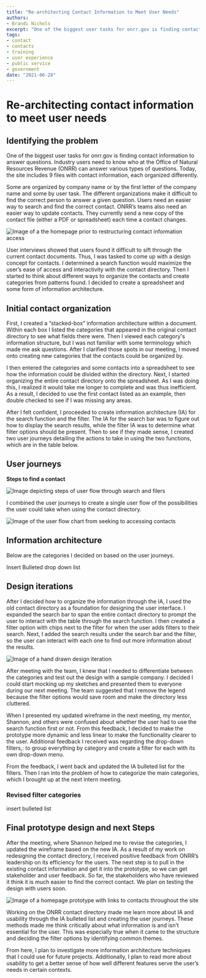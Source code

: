 ```yaml
---
title: "Re-architecting Contact Information to Meet User Needs"
authors:
- Brandi Nichols
excerpt: "One of the biggest user tasks for onrr.gov is finding contact information to answer questions. Industry users need to know who at the Office of Natural Resources Revenue (ONRR) can answer various types of questions."
tags:
- contact
- contacts
- training
- user experience
- public service
- government
date: "2021-06-28"
---
```


# Re-architecting contact information to meet user needs

## Identifying the problem

One of the biggest user tasks for onrr.gov is finding contact information to answer questions. Industry users need to know who at the Office of Natural Resources Revenue (ONRR) can answer various types of questions. Today, the site includes 9 files with contact information, each organized differently.

Some are organized by company name or by the first letter of the company name and some by user task. The different organizations make it difficult to find the correct person to answer a given question. Users need an easier way to search and find the correct contact. ONRR’s teams also need an easier way to update contacts. They currently send a new copy of the contact file (either a PDF or spreadsheet) each time a contact changes.

![Image of a the homepage prior to restructuring contact information access](./current.png)

User interviews showed that users found it difficult to sift through the current contact documents. Thus, I was tasked to come up with a design concept for contacts. I determined a search function would maximize the user’s ease of access and interactivity with the contact directory. Then I started to think about different ways to organize the contacts and create categories from patterns found. I decided to create a spreadsheet and some form of information architecture.

## Initial contact organization

First, I created a “stacked-box” information architecture within a document. Within each box I listed the categories that appeared in the original contact directory to see what fields there were. Then I viewed each category's information structure, but I was not familiar with some terminology which made me ask questions. After I clarified those spots in our meeting, I moved onto creating new categories that the contacts could be organized by.

I then entered the categories and some contacts into a spreadsheet to see how the information could be divided within the directory. Next, I started organizing the entire contact directory onto the spreadsheet. As I was doing this, I realized it would take me longer to complete and was thus inefficient. As a result, I decided to use the first contact listed as an example, then double checked to see if I was missing any areas.

After I felt confident, I proceeded to create information architecture (IA) for the search function and the filter. The IA for the search bar was to figure out how to display the search results, while the filter IA was to determine what filter options should be present. Then to see if they made sense, I created two user journeys detailing the actions to take in using the two functions, which are in the table below.

## User journeys

**Steps to find a contact**

![Image depicting steps of user flow through search and filers](./steps.png)

I combined the user journeys to create a single user flow of the possibilities the user could take when using the contact directory.

![Image of the user flow chart from seeking to accessing contacts](./contacts.user.flow.png)

## Information architecture

Below are the categories I decided on based on the user journeys.

Insert Bulleted drop down list

## Design iterations

After I decided how to organize the information through the IA, I used the old contact directory as a foundation for designing the user interface. I expanded the search bar to span the entire contact directory to prompt the user to interact with the table through the search function. I then created a filter option with chips next to the filter for when the user adds filters to their search. Next, I added the search results under the search bar and the filter, so the user can interact with each one to find out more information about the results.

![Image of a hand drawn design iteration](./iteration.JPG)

After meeting with the team, I knew that I needed to differentiate between the categories and test out the design with a sample company. I decided I could start mocking up my sketches and presented them to everyone during our next meeting. The team suggested that I remove the legend because the filter options would save room and make the directory less cluttered.

When I presented my updated wireframe in the next meeting, my mentor, Shannon, and others were confused about whether the user had to use the search function first or not. From this feedback, I decided to make the prototype more dynamic and less linear to make the functionality clearer to the user. Additional feedback I received was regarding the drop-down filters,: to  group everything by category and create a filter for each with its own drop-down menu.

From the feedback, I went back and updated the IA bulleted list for the filters. Then I ran into the problem of how to categorize the main categories, which I brought up at the next intern meeting.

### Revised filter categories

insert bulleted list

## Final prototype design and next Steps

After the meeting, where Shannon helped me to revise the categories, I updated the wireframe based on the new IA. As a result of my work on redesigning the contact directory, I received positive feedback from ONRR’s leadership on its efficiency for the users. The next step is to pull in the existing contact information and get it into the prototype, so we can get stakeholder and user feedback. So far, the stakeholders who have reviewed it think it is much easier to find the correct contact. We plan on testing the design with users soon.

![Image of a homepage prototype with links to contacts throughout the site](./contact.us.png)

Working on the ONRR contact directory made me learn more about IA and usability through the IA bulleted list and creating the user journeys. These methods made me think critically about what information is and isn’t essential for the user. This was especially true when it came to the structure and deciding the filter options by identifying common themes.

From here, I plan to investigate more information architecture techniques that I could use for future projects. Additionally, I plan to read more about usability to get a better sense of how well different features serve the user’s needs in certain contexts.

